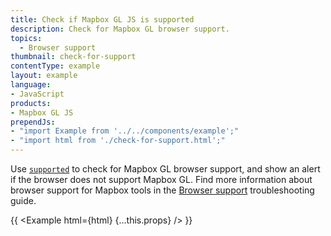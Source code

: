 ```yaml
---
title: Check if Mapbox GL JS is supported
description: Check for Mapbox GL browser support.
topics:
  - Browser support
thumbnail: check-for-support
contentType: example
layout: example
language:
- JavaScript
products:
- Mapbox GL JS
prependJs:
- "import Example from '../../components/example';"
- "import html from './check-for-support.html';"
---
```


Use [`supported`](/mapbox-gl-js/api/properties/#supported) to check for Mapbox GL browser support, and show an alert if the browser does not support Mapbox GL. Find more information about browser support for Mapbox tools in the [Browser support](https://docs.mapbox.com/help/troubleshooting/mapbox-browser-support/) troubleshooting guide.

{{ <Example html={html} {...this.props} /> }}
